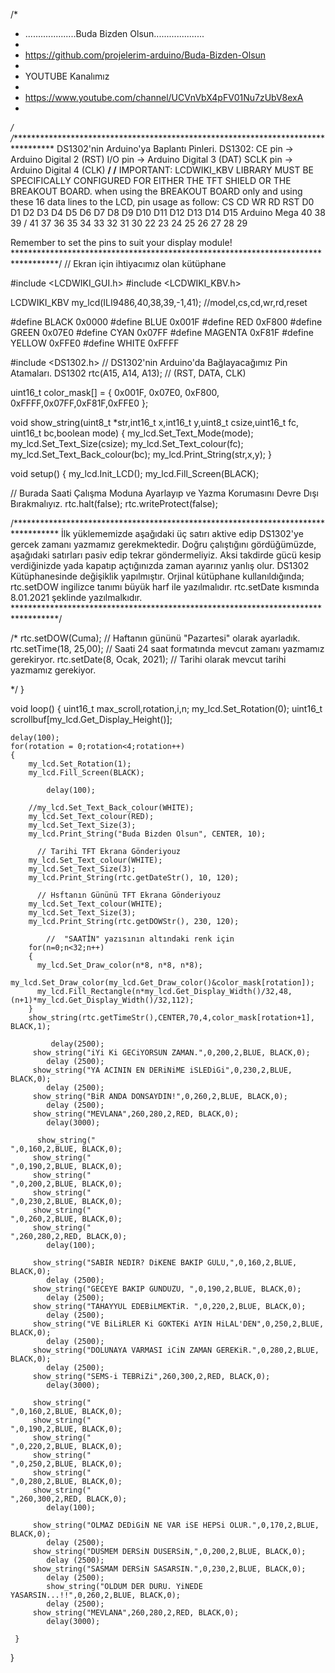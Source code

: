 /*
 * ....................Buda Bizden Olsun....................
 *
 * https://github.com/projelerim-arduino/Buda-Bizden-Olsun
 * 
 * YOUTUBE Kanalımız 
 * 
 * https://www.youtube.com/channel/UCVnVbX4pFV01Nu7zUbV8exA
 * 
 */
 /**********************************************************************************
   DS1302'nin Arduino'ya Baplantı Pinleri.
   DS1302:  CE pin    -> Arduino Digital 2  (RST)
            I/O pin   -> Arduino Digital 3  (DAT)
            SCLK pin  -> Arduino Digital 4  (CLK)
**********************************************************************************/
/**********************************************************************************
     IMPORTANT: LCDWIKI_KBV LIBRARY MUST BE SPECIFICALLY
     CONFIGURED FOR EITHER THE TFT SHIELD OR THE BREAKOUT BOARD.
  when using the BREAKOUT BOARD only and using these 16 data lines to the LCD,
  pin usage as follow:
               CS  CD  WR  RD  RST  D0  D1  D2  D3  D4  D5  D6  D7  D8  D9  D10  D11  D12  D13  D14  D15 
  Arduino Mega 40  38  39  /   41   37  36  35  34  33  32  31  30  22  23  24   25   26   27   28   29

  Remember to set the pins to suit your display module!
**********************************************************************************/
// Ekran için ihtiyacımız olan kütüphane

#include <LCDWIKI_GUI.h> 
#include <LCDWIKI_KBV.h> 

LCDWIKI_KBV my_lcd(ILI9486,40,38,39,-1,41); //model,cs,cd,wr,rd,reset

#define BLACK   0x0000
#define BLUE    0x001F
#define RED     0xF800
#define GREEN   0x07E0
#define CYAN    0x07FF
#define MAGENTA 0xF81F
#define YELLOW  0xFFE0
#define WHITE   0xFFFF

#include <DS1302.h>
// DS1302'nin Arduino'da Bağlayacağımız Pin Atamaları.
DS1302 rtc(A15, A14, A13);   // (RST, DATA, CLK)

uint16_t color_mask[] = { 0x001F, 0x07E0, 0xF800, 0xFFFF,0x07FF,0xF81F,0xFFE0 };

void show_string(uint8_t *str,int16_t x,int16_t y,uint8_t csize,uint16_t fc, uint16_t bc,boolean mode)
{
    my_lcd.Set_Text_Mode(mode);
    my_lcd.Set_Text_Size(csize);
    my_lcd.Set_Text_colour(fc);
    my_lcd.Set_Text_Back_colour(bc);
    my_lcd.Print_String(str,x,y);
}

void setup()
{
  my_lcd.Init_LCD();
  my_lcd.Fill_Screen(BLACK);

 // Burada Saati Çalışma Moduna Ayarlayıp ve Yazma Korumasını Devre Dışı Bırakmalıyız.
 rtc.halt(false);
 rtc.writeProtect(false);

 /**********************************************************************************
    İlk yüklememizde aşağıdaki üç satırı aktive edip DS1302'ye gercek zamanı yazmamız gerekmektedir.
    Doğru çalıştığını gördüğümüzde, aşağıdaki satırları pasiv edip tekrar göndermeliyiz.
    Aksi takdirde gücü kesip verdiğinizde yada kapatıp açtığınızda zaman ayarınız yanlış olur.
    DS1302 Kütüphanesinde değişiklik yapılmıştır. Orjinal kütüphane kullanıldığında;
    rtc.setDOW ingilizce tanımı büyük harf ile yazılmalıdır.
    rtc.setDate kısmında 8.01.2021 şeklinde yazılmalkıdır.    
**********************************************************************************/

/*
 rtc.setDOW(Cuma);          // Haftanın gününü "Pazartesi" olarak ayarladık.
 rtc.setTime(18, 25,00);       // Saati 24 saat formatında mevcut zamanı yazmamız gerekiryor.
 rtc.setDate(8, Ocak, 2021);  // Tarihi olarak mevcut tarihi yazmamız gerekiyor.

*/
}

void loop() 
{
    uint16_t max_scroll,rotation,i,n;
    my_lcd.Set_Rotation(0);
    uint16_t scrollbuf[my_lcd.Get_Display_Height()]; 
    
    delay(100);
    for(rotation = 0;rotation<4;rotation++)
    {
        my_lcd.Set_Rotation(1);
        my_lcd.Fill_Screen(BLACK);   
            
            delay(100);

        //my_lcd.Set_Text_Back_colour(WHITE);
        my_lcd.Set_Text_colour(RED);
        my_lcd.Set_Text_Size(3); 
        my_lcd.Print_String("Buda Bizden Olsun", CENTER, 10);
  
          // Tarihi TFT Ekrana Gönderiyouz 
        my_lcd.Set_Text_colour(WHITE);
        my_lcd.Set_Text_Size(3);
        my_lcd.Print_String(rtc.getDateStr(), 10, 120);

          // Hsftanın Gününü TFT Ekrana Gönderiyouz
        my_lcd.Set_Text_colour(WHITE);
        my_lcd.Set_Text_Size(3);
        my_lcd.Print_String(rtc.getDOWStr(), 230, 120);
        
            //  "SAATİN" yazısının altındaki renk için
        for(n=0;n<32;n++)
        {
          my_lcd.Set_Draw_color(n*8, n*8, n*8); 
          my_lcd.Set_Draw_color(my_lcd.Get_Draw_color()&color_mask[rotation]);
          my_lcd.Fill_Rectangle(n*my_lcd.Get_Display_Width()/32,48,(n+1)*my_lcd.Get_Display_Width()/32,112);
        }
        show_string(rtc.getTimeStr(),CENTER,70,4,color_mask[rotation+1], BLACK,1);
        
             delay(2500);
         show_string("iYi Ki GECiYORSUN ZAMAN.",0,200,2,BLUE, BLACK,0); 
            delay (2500);
         show_string("YA ACININ EN DERiNiME iSLEDiGi",0,230,2,BLUE, BLACK,0); 
            delay (2500);
         show_string("BiR ANDA DONSAYDIN!",0,260,2,BLUE, BLACK,0);
            delay (2500);
         show_string("MEVLANA",260,280,2,RED, BLACK,0);
            delay(3000);
            
          show_string("                                                   ",0,160,2,BLUE, BLACK,0); 
         show_string("                                                    ",0,190,2,BLUE, BLACK,0); 
         show_string("                                                    ",0,200,2,BLUE, BLACK,0);
         show_string("                                                    ",0,230,2,BLUE, BLACK,0);
         show_string("                                                    ",0,260,2,BLUE, BLACK,0);
         show_string("                                                    ",260,280,2,RED, BLACK,0);
            delay(100);
      
         show_string("SABIR NEDIR? DiKENE BAKIP GULU,",0,160,2,BLUE, BLACK,0); 
            delay (2500);
         show_string("GECEYE BAKIP GUNDUZU, ",0,190,2,BLUE, BLACK,0); 
            delay (2500);
         show_string("TAHAYYUL EDEBiLMEKTiR. ",0,220,2,BLUE, BLACK,0);
            delay (2500);
         show_string("VE BiLiRLER Ki GOKTEKi AYIN HiLAL'DEN",0,250,2,BLUE, BLACK,0);
            delay (2500);
         show_string("DOLUNAYA VARMASI iCiN ZAMAN GEREKiR.",0,280,2,BLUE, BLACK,0);
            delay (2500);
         show_string("SEMS-i TEBRiZi",260,300,2,RED, BLACK,0);
            delay(3000);

         show_string("                                                    ",0,160,2,BLUE, BLACK,0); 
         show_string("                                                    ",0,190,2,BLUE, BLACK,0); 
         show_string("                                                    ",0,220,2,BLUE, BLACK,0);
         show_string("                                                    ",0,250,2,BLUE, BLACK,0);
         show_string("                                                    ",0,280,2,BLUE, BLACK,0);
         show_string("                                                    ",260,300,2,RED, BLACK,0);
            delay(100);
         
         show_string("OLMAZ DEDiGiN NE VAR iSE HEPSi OLUR.",0,170,2,BLUE, BLACK,0); 
            delay (2500);
         show_string("DUSMEM DERSiN DUSERSiN,",0,200,2,BLUE, BLACK,0); 
            delay (2500);
         show_string("SASMAM DERSiN SASARSIN.",0,230,2,BLUE, BLACK,0);
            delay (2500);
            show_string("OLDUM DER DURU. YiNEDE YASARSIN...!!",0,260,2,BLUE, BLACK,0);
            delay (2500);
         show_string("MEVLANA",260,280,2,RED, BLACK,0);
            delay(3000);
            
     }   
}
